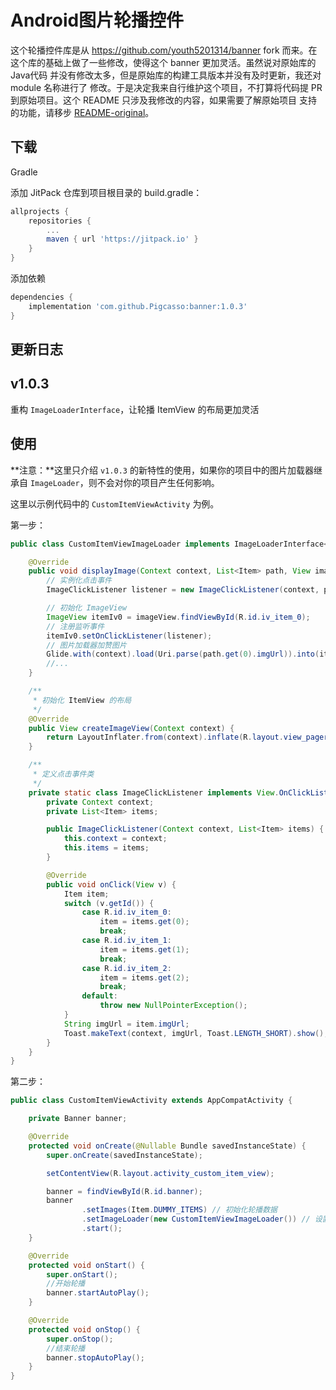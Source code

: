 # Android图片轮播控件

这个轮播控件库是从 https://github.com/youth5201314/banner fork 而来。在这个库的基础上做了一些修改，使得这个 banner
更加灵活。虽然说对原始库的 Java代码 并没有修改太多，但是原始库的构建工具版本并没有及时更新，我还对 module 名称进行了
修改。于是决定我来自行维护这个项目，不打算将代码提 PR 到原始项目。这个 README 只涉及我修改的内容，如果需要了解原始项目
支持的功能，请移步 [README-original](./README-original.md)。

## 下载

Gradle

添加 JitPack 仓库到项目根目录的 build.gradle：

```groovy
allprojects {
    repositories {
        ...
        maven { url 'https://jitpack.io' }
    }
}
```

添加依赖

```groovy
dependencies {
    implementation 'com.github.Pigcasso:banner:1.0.3'
}
```

## 更新日志

## v1.0.3

重构 `ImageLoaderInterface`，让轮播 ItemView 的布局更加灵活

## 使用

**注意：**这里只介绍 `v1.0.3` 的新特性的使用，如果你的项目中的图片加载器继承自 `ImageLoader`，则不会对你的项目产生任何影响。

这里以示例代码中的 `CustomItemViewActivity` 为例。

第一步：

```Java
public class CustomItemViewImageLoader implements ImageLoaderInterface<View, List<Item>> {

    @Override
    public void displayImage(Context context, List<Item> path, View imageView) {
        // 实例化点击事件
        ImageClickListener listener = new ImageClickListener(context, path);

        // 初始化 ImageView
        ImageView itemIv0 = imageView.findViewById(R.id.iv_item_0);
        // 注册监听事件
        itemIv0.setOnClickListener(listener);
        // 图片加载器加赞图片
        Glide.with(context).load(Uri.parse(path.get(0).imgUrl)).into(itemIv0);
        //...
    }

    /**
     * 初始化 ItemView 的布局
     */
    @Override
    public View createImageView(Context context) {
        return LayoutInflater.from(context).inflate(R.layout.view_pager_item_banner, null);
    }

    /**
     * 定义点击事件类
     */
    private static class ImageClickListener implements View.OnClickListener {
        private Context context;
        private List<Item> items;

        public ImageClickListener(Context context, List<Item> items) {
            this.context = context;
            this.items = items;
        }

        @Override
        public void onClick(View v) {
            Item item;
            switch (v.getId()) {
                case R.id.iv_item_0:
                    item = items.get(0);
                    break;
                case R.id.iv_item_1:
                    item = items.get(1);
                    break;
                case R.id.iv_item_2:
                    item = items.get(2);
                    break;
                default:
                    throw new NullPointerException();
            }
            String imgUrl = item.imgUrl;
            Toast.makeText(context, imgUrl, Toast.LENGTH_SHORT).show();
        }
    }
}
```

第二步：

```Java
public class CustomItemViewActivity extends AppCompatActivity {

    private Banner banner;

    @Override
    protected void onCreate(@Nullable Bundle savedInstanceState) {
        super.onCreate(savedInstanceState);

        setContentView(R.layout.activity_custom_item_view);

        banner = findViewById(R.id.banner);
        banner
                .setImages(Item.DUMMY_ITEMS) // 初始化轮播数据
                .setImageLoader(new CustomItemViewImageLoader()) // 设置图片加载器
                .start();
    }

    @Override
    protected void onStart() {
        super.onStart();
        //开始轮播
        banner.startAutoPlay();
    }

    @Override
    protected void onStop() {
        super.onStop();
        //结束轮播
        banner.stopAutoPlay();
    }
}
```

